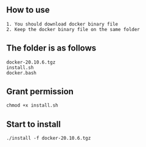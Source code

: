 ## **How to use**

```
1. You should download docker binary file
2. Keep the docker binary file on the same folder 
```

## **The folder is as follows**
```
docker-20.10.6.tgz
install.sh
docker.bash
```

## **Grant permission**

```
chmod +x install.sh
```

## **Start to install**

```
./install -f docker-20.10.6.tgz
```